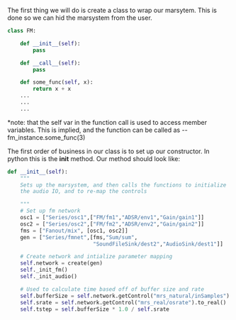 The first thing we will do is create a class to wrap our marsytem.
This is done so we can hid the marsystem from the user.

```python
class FM:

    def __init__(self):
        pass

    def __call__(self):
        pass

    def some_func(self, x):
        return x + x
    ...
    ...
    ...
```

*note: that the self var in the function call is used to access
       member variables. This is implied, and the function can
       be called as -- fm_instance.some_func(3)
       

The first order of business in our class is to set up our 
constructor. In python this is the __init__ method. Our method
should look like:


```python
def __init__(self):
    """
    Sets up the marsystem, and then calls the functions to initialize
    the audio IO, and to re-map the controls

    """
    # Set up fm network
    osc1 = ["Series/osc1",["FM/fm1","ADSR/env1","Gain/gain1"]]
    osc2 = ["Series/osc2",["FM/fm2","ADSR/env2","Gain/gain2"]]
    fms = ["Fanout/mix", [osc1, osc2]]
    gen = ["Series/fmnet",[fms,"Sum/sum",
                           "SoundFileSink/dest2","AudioSink/dest1"]]

    # Create network and intialize parameter mapping
    self.network = create(gen)
    self._init_fm()
    self._init_audio()

    # Used to calculate time based off of buffer size and rate
    self.bufferSize = self.network.getControl("mrs_natural/inSamples").to_natural()
    self.srate = self.network.getControl("mrs_real/osrate").to_real()
    self.tstep = self.bufferSize * 1.0 / self.srate
```


